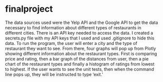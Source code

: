 # finalproject
The data sources used were the Yelp API and the Google API to get the data necessary to find information about different types of restaurants in different cities. There is an API key needed to access the data. I created a secrets.py file with my API keys that I used and used .gitignore to hide this data. To run the program, the user will enter a city and the type of restaurant they want to see. From there, four graphs will pop up from Plotly showing different information about the restaurant types. First is comparing price and rating, then a bar graph of the distances from user, then a pie chart of the restaurant types and finally a histogram of ratings from lowest to highest. If the user wants to see the unit tests, then when the command line pops up, they will be instructed to type ‘exit.’
